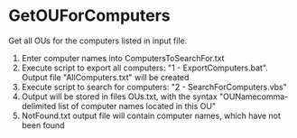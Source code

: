 # GetOUForComputers

Get all OUs for the computers listed in input file.

1. Enter computer names into ComputersToSearchFor.txt
2. Execute script to export all computers: "1 - ExportComputers.bat". Output file "AllComputers.txt" will be created
3. Execute script to search for computers: "2 - SearchForComputers.vbs"
4. Output will be stored in files OUs.txt, with the syntax "OUName<tab>comma-delimited list of computer names located in this OU"
5. NotFound.txt output file will contain computer names, which have not been found
